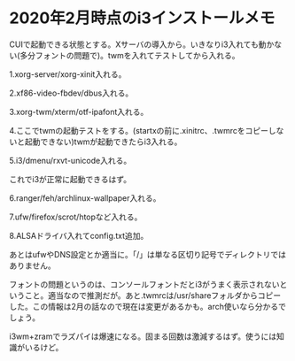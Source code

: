 # 2020年2月時点のi3インストールメモ

CUIで起動できる状態とする。Xサーバの導入から。いきなりi3入れても動かない(多分フォントの問題で)。twmを入れてテストしてから入れる。

1.xorg-server/xorg-xinit入れる。

2.xf86-video-fbdev/dbus入れる。

3.xorg-twm/xterm/otf-ipafont入れる。

4.ここでtwmの起動テストをする。(startxの前に.xinitrc、.twmrcをコピーしないと起動できない)twmが起動できたらi3入れる。

5.i3/dmenu/rxvt-unicode入れる。

これでi3が正常に起動できるはず。

6.ranger/feh/archlinux-wallpaper入れる。

7.ufw/firefox/scrot/htopなど入れる。

8.ALSAドライバ入れてconfig.txt追加。

あとはufwやDNS設定とか適当に。「/」は単なる区切り記号でディレクトリではありません。

フォントの問題というのは、コンソールフォントだとi3がうまく表示されないということ。適当なので推測だが。あと.twmrcは/usr/shareフォルダからコピーした。この情報は2月の話なので現在は変更があるかも。arch使いなら分かるでしょう。

i3wm+zramでラズパイは爆速になる。固まる回数は激減するはず。使うには知識がいるけど。

